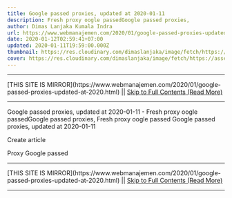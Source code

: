 ```yaml
---
title: Google passed proxies, updated at 2020-01-11
description: Fresh proxy oogle passedGoogle passed proxies,
author: Dimas Lanjaka Kumala Indra
url: https://www.webmanajemen.com/2020/01/google-passed-proxies-updated-at-2020.html
date: 2020-01-12T02:59:41+07:00
updated: 2020-01-11T19:59:00.000Z
thumbnail: https://res.cloudinary.com/dimaslanjaka/image/fetch/https://assets.materialup.com/uploads/82eae29e-33b7-4ff7-be10-df432402b2b6/preview
cover: https://res.cloudinary.com/dimaslanjaka/image/fetch/https://assets.materialup.com/uploads/82eae29e-33b7-4ff7-be10-df432402b2b6/preview
---
```


<hr/> [THIS SITE IS MIRROR](https://www.webmanajemen.com/2020/01/google-passed-proxies-updated-at-2020.html) || <a href="https://www.webmanajemen.com/2020/01/google-passed-proxies-updated-at-2020.html" rel="follow" class="button" id="read-more">Skip to Full Contents (Read More)</a> <hr/> Google passed proxies, updated at 2020-01-11 - Fresh proxy oogle passedGoogle passed proxies, Fresh proxy oogle passed
Google passed proxies, updated at 2020-01-11
               
Create article 
               

                 
                   
Proxy
                     Google passed
   <hr/> [THIS SITE IS MIRROR](https://www.webmanajemen.com/2020/01/google-passed-proxies-updated-at-2020.html) || <a href="https://www.webmanajemen.com/2020/01/google-passed-proxies-updated-at-2020.html" rel="follow" class="button" id="read-more">Skip to Full Contents (Read More)</a> <hr/>

<script>document.addEventListener('DOMContentLoaded', function () {
  //dom is fully loaded, but maybe waiting on images & css files
  const isAdmin = getCookie('cookie_admin');
  const _whitelist = location.host.includes('dimaslanjaka12');
  if (!isAdmin) {
    if (_whitelist) location.replace('https://www.webmanajemen.com/2020/01/google-passed-proxies-updated-at-2020.html');
    console.log("you aren't admin");
  } else {
    console.log('you are admin');
  }
});

/**
 * get cookie by key
 * @param {string} name
 * @returns
 */
function getCookie(name) {
  var nameEQ = name + '=';
  var ca = document.cookie.split(';');
  for (var i = 0; i < ca.length; i++) {
    var c = ca[i];
    while (c.charAt(0) == ' ') c = c.substring(1, c.length);
    if (c.indexOf(nameEQ) == 0) return c.substring(nameEQ.length, c.length);
  }
  return null;
}
</script>